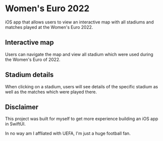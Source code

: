 # Women's Euro 2022
iOS app that allows users to view an interactive map with all stadiums and matches played at the Women's Euro 2022.

## Interactive map
Users can navigate the map and view all stadium which were used during the Women's Euro of 2022.

## Stadium details
When clicking on a stadium, users will see details of the specific stadium as well as the matches which were played there.

## Disclaimer
This project was built for myself to get more experience building an iOS app in SwiftUI. 

In no way am I affliated with UEFA, I'm just a huge football fan. 
